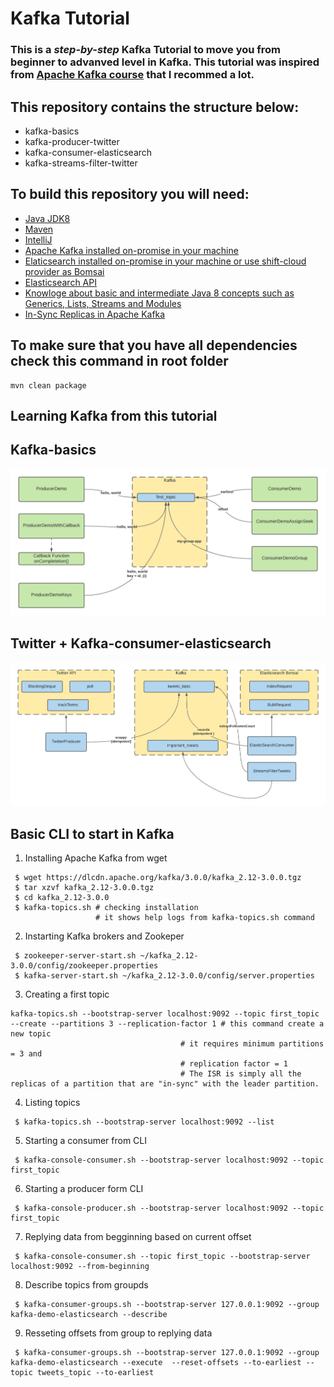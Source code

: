 # Kafka Tutorial
### This is a _step-by-step_ Kafka Tutorial to move you from beginner to advanved level in Kafka. This tutorial was inspired from [Apache Kafka course](https://www.udemy.com/course/apache-kafka/) that I recommed a lot.

## This repository contains the structure below:
- kafka-basics
- kafka-producer-twitter
- kafka-consumer-elasticsearch
- kafka-streams-filter-twitter

## To build this repository you will need:
- [Java JDK8](https://openjdk.java.net/projects/jdk8/)
- [Maven](https://maven.apache.org/)
- [IntelliJ](https://www.jetbrains.com/pt-br/idea/)
- [Apache Kafka installed on-promise in your machine](https://kafka.apache.org/)
- [Elaticsearch installed on-promise in your machine or use shift-cloud provider as Bomsai](https://app.bonsai.io/)
- [Elasticsearch API](https://www.elastic.co/guide/en/elasticsearch/reference/7.16/cat-health.html)
- [Knowloge about basic and intermediate Java 8 concepts such as Generics, Lists, Streams and Modules](https://www.journaldev.com/2389/java-8-features-with-examples)
- [In-Sync Replicas in Apache Kafka](https://www.cloudkarafka.com/blog/what-does-in-sync-in-apache-kafka-really-mean.html)

## To make sure that you have all dependencies check this command in root folder

```
mvn clean package
```
## Learning Kafka from this tutorial
## Kafka-basics
![](imagens/kafka-basics.png)

## Twitter + Kafka-consumer-elasticsearch
![](imagens/kafka-consumer-producer-elk-twitter.png)

## Basic CLI to start in Kafka
1. Installing Apache Kafka from wget
```
 $ wget https://dlcdn.apache.org/kafka/3.0.0/kafka_2.12-3.0.0.tgz
 $ tar xzvf kafka_2.12-3.0.0.tgz
 $ cd kafka_2.12-3.0.0
 $ kafka-topics.sh # checking installation 
                   # it shows help logs from kafka-topics.sh command
```
2. Instarting Kafka brokers and Zookeper
```
 $ zookeeper-server-start.sh ~/kafka_2.12-3.0.0/config/zookeeper.properties
 $ kafka-server-start.sh ~/kafka_2.12-3.0.0/config/server.properties
```
3. Creating a first topic
```
kafka-topics.sh --bootstrap-server localhost:9092 --topic first_topic --create --partitions 3 --replication-factor 1 # this command create a new topic
                                      # it requires minimum partitions = 3 and 
                                      # replication factor = 1
                                      # The ISR is simply all the replicas of a partition that are "in-sync" with the leader partition. 
```
4. Listing topics
```
 $ kafka-topics.sh --bootstrap-server localhost:9092 --list
```

5. Starting a consumer from CLI
```
 $ kafka-console-consumer.sh --bootstrap-server localhost:9092 --topic first_topic
```

6. Starting a producer form CLI
```
 $ kafka-console-producer.sh --bootstrap-server localhost:9092 --topic first_topic
```

7. Replying data from begginning based on current offset
```
 $ kafka-console-consumer.sh --topic first_topic --bootstrap-server localhost:9092 --from-beginning
```
8. Describe topics from groupds
```
 $ kafka-consumer-groups.sh --bootstrap-server 127.0.0.1:9092 --group kafka-demo-elasticsearch --describe
```
9. Resseting offsets from group to replying data
```
 $ kafka-consumer-groups.sh --bootstrap-server 127.0.0.1:9092 --group kafka-demo-elasticsearch --execute  --reset-offsets --to-earliest --topic tweets_topic --to-earliest
```

